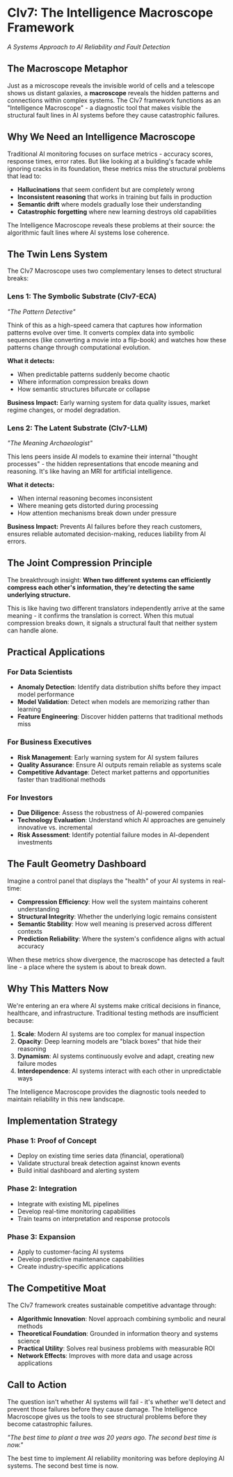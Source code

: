# CIv7: The Intelligence Macroscope Framework
*A Systems Approach to AI Reliability and Fault Detection*

## The Macroscope Metaphor

Just as a microscope reveals the invisible world of cells and a telescope shows us distant galaxies, a **macroscope** reveals the hidden patterns and connections within complex systems. The CIv7 framework functions as an "Intelligence Macroscope" - a diagnostic tool that makes visible the structural fault lines in AI systems before they cause catastrophic failures.

## Why We Need an Intelligence Macroscope

Traditional AI monitoring focuses on surface metrics - accuracy scores, response times, error rates. But like looking at a building's facade while ignoring cracks in its foundation, these metrics miss the structural problems that lead to:

- **Hallucinations** that seem confident but are completely wrong
- **Inconsistent reasoning** that works in training but fails in production
- **Semantic drift** where models gradually lose their understanding
- **Catastrophic forgetting** where new learning destroys old capabilities

The Intelligence Macroscope reveals these problems at their source: the algorithmic fault lines where AI systems lose coherence.

## The Twin Lens System

The CIv7 Macroscope uses two complementary lenses to detect structural breaks:

### Lens 1: The Symbolic Substrate (CIv7-ECA)
*"The Pattern Detective"*

Think of this as a high-speed camera that captures how information patterns evolve over time. It converts complex data into symbolic sequences (like converting a movie into a flip-book) and watches how these patterns change through computational evolution.

**What it detects:**
- When predictable patterns suddenly become chaotic
- Where information compression breaks down
- How semantic structures bifurcate or collapse

**Business Impact:** Early warning system for data quality issues, market regime changes, or model degradation.

### Lens 2: The Latent Substrate (CIv7-LLM)
*"The Meaning Archaeologist"*

This lens peers inside AI models to examine their internal "thought processes" - the hidden representations that encode meaning and reasoning. It's like having an MRI for artificial intelligence.

**What it detects:**
- When internal reasoning becomes inconsistent
- Where meaning gets distorted during processing
- How attention mechanisms break down under pressure

**Business Impact:** Prevents AI failures before they reach customers, ensures reliable automated decision-making, reduces liability from AI errors.

## The Joint Compression Principle

The breakthrough insight: **When two different systems can efficiently compress each other's information, they're detecting the same underlying structure.** 

This is like having two different translators independently arrive at the same meaning - it confirms the translation is correct. When this mutual compression breaks down, it signals a structural fault that neither system can handle alone.

## Practical Applications

### For Data Scientists
- **Anomaly Detection**: Identify data distribution shifts before they impact model performance
- **Model Validation**: Detect when models are memorizing rather than learning
- **Feature Engineering**: Discover hidden patterns that traditional methods miss

### For Business Executives
- **Risk Management**: Early warning system for AI system failures
- **Quality Assurance**: Ensure AI outputs remain reliable as systems scale
- **Competitive Advantage**: Detect market patterns and opportunities faster than traditional methods

### For Investors
- **Due Diligence**: Assess the robustness of AI-powered companies
- **Technology Evaluation**: Understand which AI approaches are genuinely innovative vs. incremental
- **Risk Assessment**: Identify potential failure modes in AI-dependent investments

## The Fault Geometry Dashboard

Imagine a control panel that displays the "health" of your AI systems in real-time:

- **Compression Efficiency**: How well the system maintains coherent understanding
- **Structural Integrity**: Whether the underlying logic remains consistent
- **Semantic Stability**: How well meaning is preserved across different contexts
- **Prediction Reliability**: Where the system's confidence aligns with actual accuracy

When these metrics show divergence, the macroscope has detected a fault line - a place where the system is about to break down.

## Why This Matters Now

We're entering an era where AI systems make critical decisions in finance, healthcare, and infrastructure. Traditional testing methods are insufficient because:

1. **Scale**: Modern AI systems are too complex for manual inspection
2. **Opacity**: Deep learning models are "black boxes" that hide their reasoning
3. **Dynamism**: AI systems continuously evolve and adapt, creating new failure modes
4. **Interdependence**: AI systems interact with each other in unpredictable ways

The Intelligence Macroscope provides the diagnostic tools needed to maintain reliability in this new landscape.

## Implementation Strategy

### Phase 1: Proof of Concept
- Deploy on existing time series data (financial, operational)
- Validate structural break detection against known events
- Build initial dashboard and alerting system

### Phase 2: Integration
- Integrate with existing ML pipelines
- Develop real-time monitoring capabilities
- Train teams on interpretation and response protocols

### Phase 3: Expansion
- Apply to customer-facing AI systems
- Develop predictive maintenance capabilities
- Create industry-specific applications

## The Competitive Moat

The CIv7 framework creates sustainable competitive advantage through:

- **Algorithmic Innovation**: Novel approach combining symbolic and neural methods
- **Theoretical Foundation**: Grounded in information theory and systems science
- **Practical Utility**: Solves real business problems with measurable ROI
- **Network Effects**: Improves with more data and usage across applications

## Call to Action

The question isn't whether AI systems will fail - it's whether we'll detect and prevent those failures before they cause damage. The Intelligence Macroscope gives us the tools to see structural problems before they become catastrophic failures.

*"The best time to plant a tree was 20 years ago. The second best time is now."*

The best time to implement AI reliability monitoring was before deploying AI systems. The second best time is now.